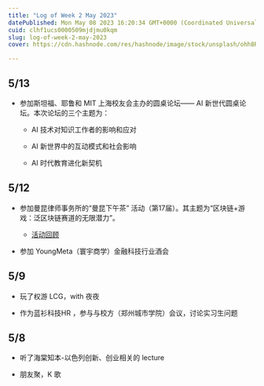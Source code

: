 ```yaml
---
title: "Log of Week 2 May 2023"
datePublished: Mon May 08 2023 16:20:34 GMT+0000 (Coordinated Universal Time)
cuid: clhf1ucs0000509mjdjmu0kqm
slug: log-of-week-2-may-2023
cover: https://cdn.hashnode.com/res/hashnode/image/stock/unsplash/ohh8ROaQSJg/upload/813ba5f647a1c125e61fbc7a76270834.jpeg

---
```


## 5/13

* 参加斯坦福、耶鲁和 MIT 上海校友会主办的圆桌论坛—— AI 新世代圆桌论坛。本次论坛的三个主题为：
    
    * AI 技术对知识工作者的影响和应对
        
    * AI 新世界中的互动模式和社会影响
        
    * AI 时代教育进化新契机
        

## 5/12

* 参加曼昆律师事务所的“曼昆下午茶” 活动（第17届）。其主题为“区块链+游戏：泛区块链赛道的无限潜力”。
    
    * [活动回顾](https://mp.weixin.qq.com/s/VuoOf7hVNWRpEjJKuiphTg)
        
* 参加 YoungMeta（寰宇商学）金融科技行业酒会
    

## 5/9

* 玩了权游 LCG，with 夜夜
    
* 作为蓝衫科技HR ，参与与校方（郑州城市学院）会议，讨论实习生问题
    

## 5/8

* 听了海棠知本-以色列创新、创业相关的 lecture
    
* 朋友聚，K 歌